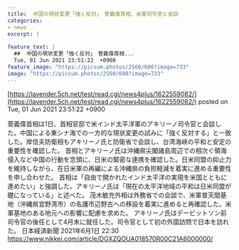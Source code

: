 ```yaml
---
title:  中国の現状変更「強く反対」　菅義偉首相、米軍司令官と会談   
categories:
- news
excerpt: |
  
feature_text: |
  ##  中国の現状変更「強く反対」　菅義偉首相...
  Tue, 01 Jun 2021 23:51:22  +0900
feature_image: "https://picsum.photos/2560/600?image=733"
image: "https://picsum.photos/2560/600?image=733"
---
```


[https://lavender.5ch.net/test/read.cgi/news4plus/1622559082/](https://lavender.5ch.net/test/read.cgi/news4plus/1622559082/)
posted on Tue, 01 Jun 2021 23:51:22  +0900

<!--more-->

菅義偉首相は1日、首相官邸で米インド太平洋軍のアキリーノ司令官と会談した。中国による東シナ海での一方的な現状変更の試みに「強く反対する」と一致した。岸信夫防衛相もアキリーノ氏と防衛省で会談し、台湾海峡の平和と安定の重要性を確認した。 首相とアキリーノ氏は沖縄県尖閣諸島周辺での相次ぐ領海侵入など中国の行動を念頭に、日米の緊密な連携を確認した。日米同盟の抑止力を維持しながら、在日米軍の再編による沖縄県の負担軽減を着実に進める重要性を申し合わせた。 首相は「自由で開かれたインド太平洋の実現を米国とともに進めたい」と強調した。アキリーノ氏は「現在の太平洋地域の平和は日米同盟が礎になっている」と述べた。 茂木敏充外相は外務省での会談で、米軍普天間基地（沖縄県宜野湾市）の名護市辺野古への移設を着実に進めると再確認した。米軍基地のある地元への影響に配慮を求めた。 アキリーノ氏はデービットソン前司令官の後任として4月末に就任した。司令官として初の外国訪問で日本を訪れた。 日本経済新聞 2021年6月1日 22:30 https://www.nikkei.com/article/DGXZQOUA018570R00C21A6000000/

